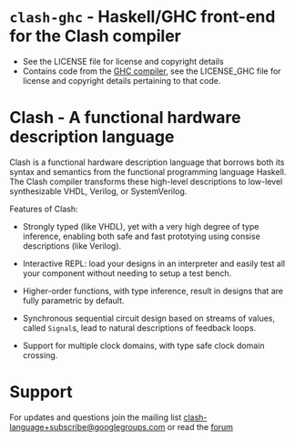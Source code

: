 # `clash-ghc` - Haskell/GHC front-end for the Clash compiler

  * See the LICENSE file for license and copyright details
  * Contains code from the [GHC compiler](http://haskell.org/ghc), see the
    LICENSE_GHC file for license and copyright details pertaining to that code.

# Clash - A functional hardware description language
Clash is a functional hardware description language that borrows both
its syntax and semantics from the functional programming language
Haskell. The Clash compiler transforms these high-level descriptions to
low-level synthesizable VHDL, Verilog, or SystemVerilog.

Features of Clash:

  * Strongly typed (like VHDL), yet with a very high degree of type inference,
    enabling both safe and fast prototying using consise descriptions (like
    Verilog).

  * Interactive REPL: load your designs in an interpreter and easily test all
    your component without needing to setup a test bench.

  * Higher-order functions, with type inference, result in designs that are
    fully parametric by default.

  * Synchronous sequential circuit design based on streams of values, called
    `Signal`s, lead to natural descriptions of feedback loops.

  * Support for multiple clock domains, with type safe clock domain crossing.

# Support
For updates and questions join the mailing list clash-language+subscribe@googlegroups.com or read the [forum](https://groups.google.com/d/forum/clash-language)
